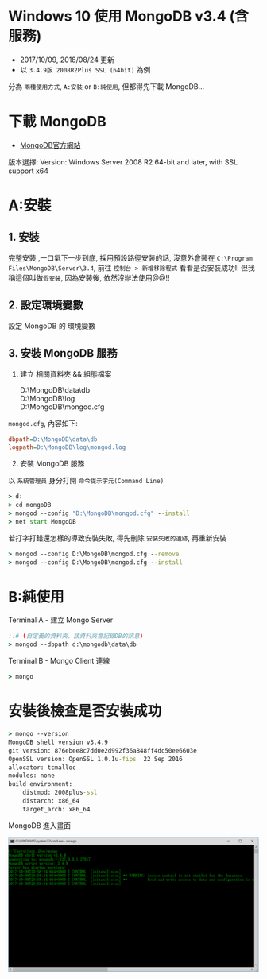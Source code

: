 # Windows 10 使用 MongoDB v3.4 (含服務)

- 2017/10/09, 2018/08/24 更新
- 以 `3.4.9版 2008R2Plus SSL (64bit)` 為例

分為 `兩種使用方式`, `A:安裝` or `B:純使用`, 但都得先下載 MongoDB...



# 下載 MongoDB

- [MongoDB官方網站](https://www.mongodb.com/download-center#community)

版本選擇: Version: Windows Server 2008 R2 64-bit and later, with SSL support x64



# A:安裝

## 1. 安裝

完整安裝 ,一口氣下一步到底, 採用預設路徑安裝的話, 沒意外會裝在 `C:\Program Files\MongoDB\Server\3.4`, 前往 `控制台 > 新增移除程式` 看看是否安裝成功!! 但我稱這個叫做`假安裝`, 因為安裝後, 依然沒辦法使用@@!!


## 2. 設定環境變數

設定 MongoDB 的 環境變數


## 3. 安裝 MongoDB 服務

1. 建立 相關資料夾 && 組態檔案

    D:\MongoDB\data\db\
    D:\MongoDB\log\
    D:\MongoDB\mongod.cfg


`mongod.cfg`, 內容如下:

```cfg
dbpath=D:\MongoDB\data\db
logpath=D:\MongoDB\log\mongod.log
```

2. 安裝 MongoDB 服務

以 `系統管理員` 身分打開 `命令提示字元(Command Line)`

```cmd
> d:
> cd mongoDB
> mongod --config "D:\MongoDB\mongod.cfg" --install
> net start MongoDB
```

若打字打錯還怎樣的導致安裝失敗, 得先刪除 `安裝失敗的遺跡`, 再重新安裝

```cmd
> mongod --config D:\MongoDB\mongod.cfg --remove
> mongod --config D:\MongoDB\mongod.cfg --install
```


# B:純使用

Terminal A - 建立 Mongo Server

```cmd
::# (自定義的資料夾，該資料夾會記錄DB的訊息)
> mongod --dbpath d:\mongodb\data\db
```

Terminal B - Mongo Client 連線

```cmd
> mongo
```



# 安裝後檢查是否安裝成功

```cmd
> mongo --version
MongoDB shell version v3.4.9
git version: 876ebee8c7dd0e2d992f36a848ff4dc50ee6603e
OpenSSL version: OpenSSL 1.0.1u-fips  22 Sep 2016
allocator: tcmalloc
modules: none
build environment:
    distmod: 2008plus-ssl
    distarch: x86_64
    target_arch: x86_64
```

MongoDB 進入畫面

![xx](../../img/mongodb02.jpg)
